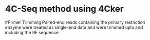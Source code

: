 # 4C-Seq method using 4Cker

#Primer Trimming
Paired-end reads containing the primary restriction enzyme were treated as single-end data and were trimmed upto and including the RE sequence.   
